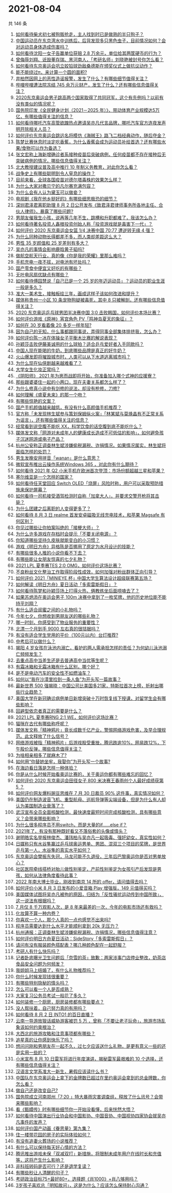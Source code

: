 # 2021-08-04

共 146 条

<!-- BEGIN -->
<!-- 最后更新时间 Wed Aug 04 2021 17:01:38 GMT+0800 (China Standard Time) -->

1. [如何看待柴犬初七被狗贩抢走，主人找到时已是做熟的半只狗子？](https://www.zhihu.com/question/476769947)
1. [中国运动员在东京湾水中训练后，后背发现多只黑色虫子，目前情况如何？会对运动员身体造成伤害吗？](https://www.zhihu.com/question/477026844)
1. [如何看待沈阳一女子告赢单位获赔 2.8
   万余元，单位给其两筐硬币的行为？](https://www.zhihu.com/question/476771123)
1. [曾侮辱刘翔、诋毁董存瑞、黑河南人，「考研名师」刘晓艳被封号你怎么看？](https://www.zhihu.com/question/477039231)
1. [如何看待东京奥运会巩立姣铅球劲敌桑德斯在颁奖仪式上做抗议动作？](https://www.zhihu.com/question/476881105)
1. [能不能绕过π，来计算一个圆的面积?](https://www.zhihu.com/question/475969249)
1. [井柏然因网上的恶性造谣报警，发生了什么？有哪些细节值得关注？](https://www.zhihu.com/question/477113254)
1. [哔哩哔哩遭法院冻结 745
   余万元财产，发生了什么？还有哪些信息值得关注？](https://www.zhihu.com/question/477041153)
1. [2020东京奥运会男子跳高两个国家取得了共同冠军，这个有先例吗？以前有没有类似的情况呢？](https://www.zhihu.com/question/476561022)
1. [国务院印发《全民健身计划（2021－2025
   年）》，带动体育产业规模达5万亿，有哪些值得关注的信息？](https://www.zhihu.com/question/477033835)
1. [如何看待哪吒汽车高管欲蹭热点邀请吴亦凡代言品牌，哪吒汽车官方连夜发声明开除相关人员？](https://www.zhihu.com/question/477140368)
1. [如何评价东京奥运会跳远名将模仿《海贼王》路飞二档经典动作，随后夺金？](https://www.zhihu.com/question/477025522)
1. [陈梦比赛休息时淡定吃香蕉，为什么香蕉会成为运动员补给首选？还有哪些水果/食物可以作为备选？](https://www.zhihu.com/question/476012120)
1. [张文宏称上海新增确诊者系接种疫苗后突破病例，任何疫苗都不存在接种后无突破病例的情况，哪些信息值得关注？](https://www.zhihu.com/question/476912718)
1. [北大教授建议普及高中推行 10 年制义务教育，对此你怎么看？](https://www.zhihu.com/question/477151185)
1. [战争史上有哪些聪明到令人窒息的操作？](https://www.zhihu.com/question/263485987)
1. [目前来看，全球各国疫苗对德尔塔毒株的效果怎么样？](https://www.zhihu.com/question/475979669)
1. [为什么大家对撒贝宁的凡尔赛充满包容？](https://www.zhihu.com/question/469878986)
1. [为什么会有人认为黛玉可以做妾？](https://www.zhihu.com/question/474108302)
1. [电视剧《我在他乡挺好的》有哪些细思极恐的细节？](https://www.zhihu.com/question/473111119)
1. [深圳君泽君离职助理 8 月 2
   日公开发布《致君泽君律师事务所各地主任、合伙人律师》，暴露了哪些问题?](https://www.zhihu.com/question/476769938)
1. [男朋友催我生小孩，说再等几年不生，跳槽和升职都难了，我该怎么办？](https://www.zhihu.com/question/476202688)
1. [如何看待著名投资人鑫根投资创始人称「投资游戏就是毒害下一代」？](https://www.zhihu.com/question/477161167)
1. [如何评价 2020 东京奥运会女篮 1/4 决赛中国 70:77 遭逆转无缘 4
   强？](https://www.zhihu.com/question/477141514)
1. [为什么同种动物长得都差不多，而人类却差距这么大？](https://www.zhihu.com/question/475431425)
1. [男性 35 岁颜值和 25 岁差别有多大？](https://www.zhihu.com/question/475217078)
1. [吴亦凡的事情会影响鹿晗黄子韬吗?](https://www.zhihu.com/question/476429923)
1. [做航空航天行业，真的像《你是我的荣耀》里那么难吗？](https://www.zhihu.com/question/476075671)
1. [手机充电一夜不拔，对电池有坏处吗？](https://www.zhihu.com/question/472673468)
1. [国产零食中便宜又好吃的有哪些？](https://www.zhihu.com/question/54935877)
1. [无叶电风扇优缺点有哪些？](https://www.zhihu.com/question/19754711)
1. [如何看待傅园慧说「自己已是一个 25
   岁的年迈运动员」？运动员的职业生涯一般是多久？](https://www.zhihu.com/question/475951069)
1. [准大一美术生，接触板绘三年，画成这样子该如何改进和提升？](https://www.zhihu.com/question/468285218)
1. [媒体称贵州一小区 10 条宠物狗疑被毒死，其中 8
   只被解剖，还有哪些信息值得关注？](https://www.zhihu.com/question/477031349)
1. [2020 东京奥运乒乓球男团半决赛中国 3:0
   击败韩国，如何评价本场比赛？](https://www.zhihu.com/question/477212298)
1. [如何评价游戏《原神》宵宫角色 PV「鸣神岛夏天的象征」？](https://www.zhihu.com/question/477193997)
1. [如何在 30 岁看着像 20 多岁一样年轻?](https://www.zhihu.com/question/474947388)
1. [因为自己的无知，什么事都跟同事说，弄得同事全部集体排挤我，怎么办？](https://www.zhihu.com/question/476821225)
1. [如何评价陈一冰在体操女子平衡木比赛的解说表现？](https://www.zhihu.com/question/477044006)
1. [孙颖莎击败伊藤美诚用的什么球拍？适合乒乓爱好者入手同款吗？](https://www.zhihu.com/question/475782477)
1. [中国人现在能喝的牛奶，到底哪些品牌是真正的好牛奶？](https://www.zhihu.com/question/406534691)
1. [火山爆发即将摧毁城市时，人类可以从下水道逃离城市吗？](https://www.zhihu.com/question/476153192)
1. [为什么现在仙侠剧越来越难看了？](https://www.zhihu.com/question/293435097)
1. [大学女生化妆正常吗？](https://www.zhihu.com/question/475126151)
1. [《阴阳师》 2021
   年为崽而战即将开始，你准备加入哪个式神的应援寮？](https://www.zhihu.com/question/476058553)
1. [那些跟婆婆住一起的小两口，现在夫妻关系都怎么样了？](https://www.zhihu.com/question/284083330)
1. [为什么修真小说中有剑修的说法，却没有枪修，刀修?](https://www.zhihu.com/question/430357241)
1. [如何理解《盛夏未来》的那一个吻？](https://www.zhihu.com/question/476308636)
1. [有哪些惊艳的文案？](https://www.zhihu.com/question/459587637)
1. [国产手机颜值越来越低，有没有什么高颜值手机推荐？](https://www.zhihu.com/question/466708376)
1. [官方称「未发现林生斌参与策划保姆纵火案」「林某斌与莫焕晶有不正常关系为谣言」，还有哪些值得关注的信息？](https://www.zhihu.com/question/477019547)
1. [经常看到说空腹不能吃 XX，科学饮食的话空腹到底不能吃什么？](https://www.zhihu.com/question/474957280)
1. [媒体发文称「网游对未成年人的健康成长造成不可低估的影响」，如何避免孩子沉迷网游或电子产品？](https://www.zhihu.com/question/476982171)
1. [杭州公安称正调查林生斌涉嫌偷税漏税、诈捐情况。如果情况属实，林生斌将面临怎样的处罚？](https://www.zhihu.com/question/477023936)
1. [男生发晚安用拼音「wanan」是什么意思？](https://www.zhihu.com/question/349674802)
1. [微软宣布推出云操作系统Windows 365 ，对此你有什么期待？](https://www.zhihu.com/question/472404001)
1. [如何看待 2021 年 Q2
   小米手机在欧洲首次登顶：市场份额超越三星和苹果？](https://www.zhihu.com/question/476885706)
1. [塞尔维亚是一个怎样的国家？](https://www.zhihu.com/question/47942195)
1. [如何看待任天堂回应 Switch
   OLED「烧屏」风险时称，用户可以采取预防措施来保护屏幕？](https://www.zhihu.com/question/476925105)
1. [如何看待一司机接受酒驾检测时自称「加拿大人」，并要求交警开枪将其击毙？](https://www.zhihu.com/question/476648235)
1. [为什么团建之后离职的人变得更多了？](https://www.zhihu.com/question/475430119)
1. [如何看待 8 月 3 日 realme 首发安卓磁吸无线充电技术，和苹果 Magsafe
   有何区别？](https://www.zhihu.com/question/477057970)
1. [你见过哪些让你拍案叫绝的「接梗大师」？](https://www.zhihu.com/question/476101726)
1. [为什么许多游戏在存档时会提示「不要关闭电源」？](https://www.zhihu.com/question/469514688)
1. [你知道哪些坚持久皮肤就能变白的小习惯？](https://www.zhihu.com/question/268009443)
1. [游戏《明日方舟》异格陈是否挪用了原定为水月设计的技能？](https://www.zhihu.com/question/476848099)
1. [有哪些很多人推的小说你看不下去？](https://www.zhihu.com/question/351989909)
1. [有哪些能让女朋友惊喜的七夕礼物？](https://www.zhihu.com/question/473586696)
1. [2021 LPL 夏季赛TES 2:0 OMG，如何评价这场比赛？](https://www.zhihu.com/question/477005294)
1. [不良粉丝文化整治工作取得阶段性成效，如何加强对粉丝群体正向引导？](https://www.zhihu.com/question/476788453)
1. [如何评价 2021「MINIEYE
   杯」中国大学生算法设计超级联赛第五场？](https://www.zhihu.com/question/476951977)
1. [如何解读《明日方舟》夏日活动「多索雷斯假日」？](https://www.zhihu.com/question/474950777)
1. [如何看待陈梦和孙颖莎场上打得火热，俩教练坐后面唠嗑去了？](https://www.zhihu.com/question/475924045)
1. [如果苏炳添在奥运会男子 100m
   决赛中拿到了一枚奖牌，他的历史地位能不能持平刘翔？](https://www.zhihu.com/question/476422195)
1. [有什么适合闺蜜之间的小礼物吗？](https://www.zhihu.com/question/376166947)
1. [今年七夕，你想收到男朋友送的哪些礼物？](https://www.zhihu.com/question/475299847)
1. [哪一时刻，你感受到了物业服务的重要性？](https://www.zhihu.com/question/476920365)
1. [北漂一个月到手 9000 左右真的很拮据吗？](https://www.zhihu.com/question/462788707)
1. [有没有适合学生党用的平价（100元以内）台灯推荐?](https://www.zhihu.com/question/390780918)
1. [中考后可以做什么？](https://www.zhihu.com/question/465877304)
1. [揭阳 4
   岁女孩在泳池内溺亡，看护的两人需承担怎样的责任？为何幼儿泳池溺亡频频发生？](https://www.zhihu.com/question/476988896)
1. [去重点高中当差生还是去普通高中当优等生呢？](https://www.zhihu.com/question/477015156)
1. [有霜冰箱和无霜冰箱有什么区别，哪个好？](https://www.zhihu.com/question/39053433)
1. [是不是电动汽车的安全性不如燃油车？](https://www.zhihu.com/question/459373123)
1. [如何以“我在沙漠里捡到一条人鱼”为开头写一篇故事？](https://www.zhihu.com/question/472285522)
1. [最新世界 500
   强揭晓：中国公司比美国多21家，特斯拉首次上榜，折射出哪些行业趋势？](https://www.zhihu.com/question/476724288)
1. [美国大学在新冠确诊病例单日新增突破十万时恢复线下授课，对留学生会有哪些影响？](https://www.zhihu.com/question/476073988)
1. [回避型依恋者真正的需要是什么？](https://www.zhihu.com/question/436686713)
1. [2021 LPL 夏季赛RNG 2:1 WE，如何评价这场比赛？](https://www.zhihu.com/question/477045645)
1. [猫咪在古代有哪些称呼呢？](https://www.zhihu.com/question/474368430)
1. [媒体发文称「精神鸦片」竟长成数千亿产业，警惕网络游戏危害，及早合理规范。此文释放了什么信号？](https://www.zhihu.com/question/476894720)
1. [网络游戏被指「精神鸦片」后游戏股受重挫，腾讯跌逾10%，网易跌12%，下午股价反弹，哪些信息值得关注？](https://www.zhihu.com/question/476903827)
1. [为啥相亲相多了就麻木了?](https://www.zhihu.com/question/457773878)
1. [如何用“你替她坐牢，我娶你”为开头写一个故事?](https://www.zhihu.com/question/418547596)
1. [在海边看日落是怎样一种体验？](https://www.zhihu.com/question/475250643)
1. [你是从什么时候开始看奥运比赛的，关于奥运你都有哪些难忘的回忆？](https://www.zhihu.com/question/476990209)
1. [如何评价 2020 东京奥运会田径女子 800 米决赛王春雨创个人最好成绩获第 5
   ？](https://www.zhihu.com/question/477063063)
1. [如何评价网友爆料豌豆思维在 7 月 30 日裁员 90%
   这件事，真实情况如何？](https://www.zhihu.com/question/476136178)
1. [美国仍在制造波音飞机、重型航母、巡航导弹等尖端设备，但是为什么有人却认为美国制造业衰落了？](https://www.zhihu.com/question/443912700)
1. [武汉宣布全员全面核酸检测，最快速度最短时间完成核酸检测，具有哪些意义？会带来哪些影响？](https://www.zhihu.com/question/476931730)
1. [为什么很多程序员不用switch，而是大量的if……else
   if？](https://www.zhihu.com/question/475877331)
1. [2021年了，有没有那种既好看又不落俗套的头像或情头？](https://www.zhihu.com/question/436410709)
1. [谢明皓实名举报林俊杰、潘玮柏与吴亦凡一起吸毒、强奸幼女，真实性如何？](https://www.zhihu.com/question/476619729)
1. [日媒称只有水谷隼赢过乒乓球奥运男单、男团、混双三个项目的奖牌，是世界乒乓第一人，水谷隼的真实水平如何？](https://www.zhihu.com/question/475840446)
1. [东京奥运会樊振东失冠，马龙可能不久退役，三年后巴黎奥运你是否对男单放心？](https://www.zhihu.com/question/476236397)
1. [社区医院牵线搭桥对胎儿做性别鉴定，产前性别鉴定为女孩引产后发现是男孩，如何从法律角度看待此事？](https://www.zhihu.com/question/476940107)
1. [2022 年南大博士毕业，刚收到南京 14 所的
   offer，请问值得去吗？](https://www.zhihu.com/question/474197983)
1. [如何评价小米 8 月 3 日发布的小爱音箱 Play 增强版，149
   元值得买吗？](https://www.zhihu.com/question/476841821)
1. [美国媒体试图将吴亦凡被拘的原因，归结为「反性骚扰运动传到中国所致」，这一说法有根据吗？](https://www.zhihu.com/question/476848890)
1. [7 月仅 8 千万观影人次，是 8
   年来最差的一次，今年的电影市场还有救吗？](https://www.zhihu.com/question/476712889)
1. [化妆算不算一种内卷？](https://www.zhihu.com/question/458617546)
1. [你喜欢一个人，那个人真的一点也感觉不出来吗?](https://www.zhihu.com/question/474397638)
1. [程序员需要达到什么水平才能顺利拿到 20k 无压力？](https://www.zhihu.com/question/47597895)
1. [杭州通报：正调查林生斌涉嫌偷税漏税、诈捐情况，哪些信息值得注意？](https://www.zhihu.com/question/477019359)
1. [如何评价明日方舟夏日活动：SideStory「多索雷斯假日」？](https://www.zhihu.com/question/477019076)
1. [请问有没有服装颜色搭配表？哪几种颜色配在一起舒服？](https://www.zhihu.com/question/30457857)
1. [考研人有什么快乐吗？](https://www.zhihu.com/question/476100645)
1. [记者卧底曝光卫生问题后「奈雪的茶」致歉：两家涉事门店停业整改，奶茶店食品安全问题为何频发？](https://www.zhihu.com/question/476903482)
1. [我姐姐马上结婚了，有什么礼物推荐吗？](https://www.zhihu.com/question/397746447)
1. [你什么时候发现钱很重要？](https://www.zhihu.com/question/476192015)
1. [有哪些特别隐秘的情头吗？](https://www.zhihu.com/question/319971458)
1. [怎么可以看一个人是否成熟？](https://www.zhihu.com/question/415808060)
1. [大家复习公务员考试一般花了多久？](https://www.zhihu.com/question/276093624)
1. [如何装修一个厨房，厨房装修都有哪些要点？](https://www.zhihu.com/question/41935832)
1. [没人帮扶着，自己努力真的有用吗？](https://www.zhihu.com/question/466082803)
1. [如何看待 8 月 2 日 INTO1 的百日直播？](https://www.zhihu.com/question/476853262)
1. [云南一导游放狠话威胁游客被罚 5 万
   ，曾称「不要让老子玩命」，旅游市场乱象该如何约束根治？](https://www.zhihu.com/question/475733618)
1. [大西北的旅游攻略和注意事项都有哪些？](https://www.zhihu.com/question/61821698)
1. [追星真的让你感到快乐了吗？](https://www.zhihu.com/question/476429590)
1. [想问问刚和男朋友在一起不久，过七夕应该送什么礼物，是更有意义一些的还是实用一些的？](https://www.zhihu.com/question/411481673)
1. [小米宣布 8 月 10 日雷军将进行年度演讲，揭秘雷军最艰难的 10
   个选择，还有哪些信息值得关注？](https://www.zhihu.com/question/476898552)
1. [汉语言文学系准大一新生，暑假应该读什么书？](https://www.zhihu.com/question/471106882)
1. [中国队在东京奥运会上拿下的金牌数已超过在里约奥运会拿到的总金牌数，你怎么看？](https://www.zhihu.com/question/476762052)
1. [做自己还是改变自己?](https://www.zhihu.com/question/476888317)
1. [国务院成立河南郑州「7·20
   」特大暴雨灾害调查组，释放了什么讯号？会带来哪些影响？](https://www.zhihu.com/question/476776008)
1. [看《甄嬛传》时有哪些细节你一开始没看懂，后来恍然大悟？](https://www.zhihu.com/question/47465287)
1. [如何看待中国演出行业协会和中国影协、中国音协、中国视协四家协会就吴亦凡事件的发声？](https://www.zhihu.com/question/476804074)
1. [如何评价国产动画《眷思量》第九集？](https://www.zhihu.com/question/476668782)
1. [住一楼带花园的房子的实际体验如何？](https://www.zhihu.com/question/24249319)
1. [有没有追妻火葬场的小说推荐？](https://www.zhihu.com/question/360806849)
1. [有什么可以保持每天好心情的方法？](https://www.zhihu.com/question/48539907)
1. [腾讯推出游戏未保「双减双打」新措施，将限制未成年用户在线时长和充值等，这将产生什么影响？](https://www.zhihu.com/question/476962553)
1. [非科班转码是否可行？还是退学复读？](https://www.zhihu.com/question/475796736)
1. [有哪些秒让人清醒的句子？](https://www.zhihu.com/question/464766380)
1. [考研政治目标75+最好80+，选择题《肖1000》+肖八够用吗？](https://www.zhihu.com/question/469587215)
1. [3岁孩子喜欢总「明知故问」，这是为什么？应该怎么保持耐心沟通？](https://www.zhihu.com/question/476543796)

<!-- END -->
